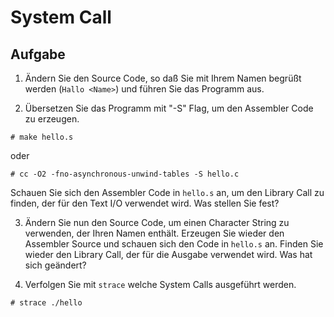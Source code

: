 # System Call

## Aufgabe

1. Ändern Sie den Source Code, so daß Sie mit Ihrem Namen begrüßt werden (`Hallo <Name>`) und führen Sie das Programm aus.

2. Übersetzen Sie das Programm mit "-S" Flag, um den Assembler Code zu erzeugen.
```
# make hello.s
```
oder
```
# cc -O2 -fno-asynchronous-unwind-tables -S hello.c
```
Schauen Sie sich den Assembler Code in `hello.s` an, um den Library Call zu finden, der für den Text I/O verwendet wird.
Was stellen Sie fest?

3. Ändern Sie nun den Source Code, um einen Character String zu verwenden, der Ihren Namen enthält.
Erzeugen Sie wieder den Assembler Source und schauen sich den Code in `hello.s` an. Finden Sie wieder den Library Call, der für die Ausgabe verwendet wird.
Was hat sich geändert?

4. Verfolgen Sie mit `strace` welche System Calls ausgeführt werden.
```
# strace ./hello
```
